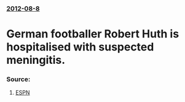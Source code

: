 ### [2012-08-8](/news/2012/08/8/index.md)

# German footballer Robert Huth is hospitalised with suspected meningitis. 




### Source:

1. [ESPN](http://soccernet.espn.go.com/news/story/_/id/1130589/stoke's-robert-huth-being-tested-for-'suspected-meningitis'?campaign=rss&source=soccernet&cc=5739)
